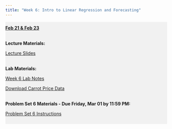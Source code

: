 ```yaml
---
title: "Week 6: Intro to Linear Regression and Forecasting"
---
```


<div style="background-color:rgba(0, 0, 0, 0.0470588); text-align:left; vertical-align: middle; padding:10px 0;">
<b><u>Feb 21 & Feb 23</u></b> <br> <br>

<b>Lecture Materials:</b> <br>


<a  href="/materials/unit_01/week_02/lecture_01_week_02.html" target="_blank">Lecture Slides</a> <br> <br>


<b>Lab Materials:</b> <br>

<a  href="/materials/unit_01/week_02/lab_01_week_02.html" target="_blank">Week 6 Lab Notes</a> <br> 

<a  href="/materials/unit_01/inputs/carrots_prices.csv" download>Download Carrot Price Data</a> <br> <br>




<b>Problem Set 6 Materials - Due Friday, Mar 01 by 11:59 PM:</b> <br>

<a  href="/materials/unit_01/week_02/ps6.html" target="_blank">Problem Set 6 Instructions</a> <br> 

</div>

<br> 